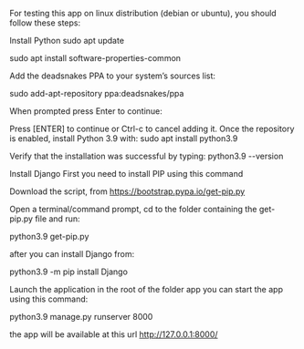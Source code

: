 For testing this app on linux distribution (debian or ubuntu), you should follow these steps:

Install Python
sudo apt update

sudo apt install software-properties-common

Add the deadsnakes PPA to your system’s sources list:

sudo add-apt-repository ppa:deadsnakes/ppa

When prompted press Enter to continue:

Press [ENTER] to continue or Ctrl-c to cancel adding it.
Once the repository is enabled, install Python 3.9 with:
sudo apt install python3.9

Verify that the installation was successful by typing:
python3.9 --version

Install Django
First you need to install PIP using this command

Download the script, from https://bootstrap.pypa.io/get-pip.py

Open a terminal/command prompt, cd to the folder containing the get-pip.py file and run:

python3.9 get-pip.py

after you can install Django from:

python3.9 -m pip install Django

Launch the application
in the root of the folder app you can start the app using this command:

python3.9 manage.py runserver 8000

the app will be available at this url http://127.0.0.1:8000/
